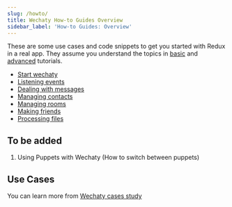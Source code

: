 ```yaml
---
slug: /howto/
title: Wechaty How-to Guides Overview
sidebar_label: 'How-to Guides: Overview'
---
```


<!-- how-to/cookbook - Explains how to accomplish a specific task. -->

These are some use cases and code snippets to get you started with Redux in a real app. They assume you understand the topics in [basic](#b) and [advanced](#a) tutorials.

- [Start wechaty](howto/wechaty.md)
- [Listening events](howto/event.md)
- [Dealing with messages](howto/message.md)
- [Managing contacts](howto/contact.md)
- [Managing rooms](howto/room.md)
- [Making friends](howto/friendship.md)
- [Processing files](howto/file-box.md)

## To be added

1. Using Puppets with Wechaty (How to switch between puppets)

## Use Cases

You can learn more from [Wechaty cases study](case-study/overview.md)
